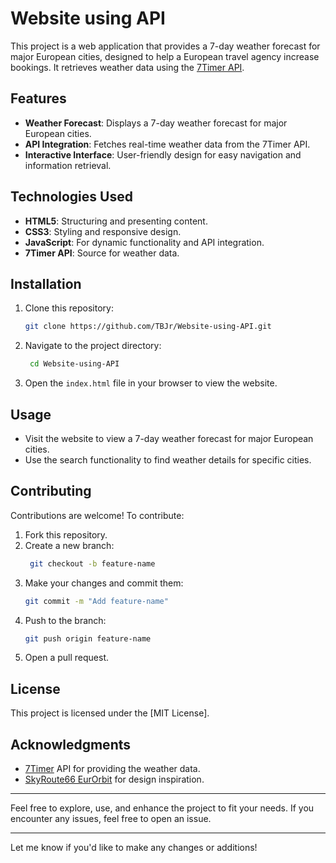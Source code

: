 # Website using API

This project is a web application that provides a 7-day weather forecast for major European cities, designed to help a European travel agency increase bookings. It retrieves weather data using the [7Timer API](https://7timer.info/doc.php).

## Features

- **Weather Forecast**: Displays a 7-day weather forecast for major European cities.
- **API Integration**: Fetches real-time weather data from the 7Timer API.
- **Interactive Interface**: User-friendly design for easy navigation and information retrieval.

## Technologies Used

- **HTML5**: Structuring and presenting content.
- **CSS3**: Styling and responsive design.
- **JavaScript**: For dynamic functionality and API integration.
- **7Timer API**: Source for weather data.

## Installation

1. Clone this repository:
   ```bash
   git clone https://github.com/TBJr/Website-using-API.git
2. Navigate to the project directory:
   ```bash
    cd Website-using-API
3. Open the `index.html` file in your browser to view the website.

## Usage
- Visit the website to view a 7-day weather forecast for major European cities.
- Use the search functionality to find weather details for specific cities.

## Contributing
Contributions are welcome! To contribute:

1. Fork this repository.
2. Create a new branch:
   ```bash
    git checkout -b feature-name
3. Make your changes and commit them:
   ```bash
   git commit -m "Add feature-name"
4. Push to the branch:
   ```bash
   git push origin feature-name
5. Open a pull request.

## License
This project is licensed under the [MIT License].

## Acknowledgments
- [7Timer](https://www.7timer.info/doc.php?lang=en#civil) API for providing the weather data.
- [SkyRoute66 EurOrbit](https://skyroute66.com/eurorbit2/) for design inspiration.

<hr>

Feel free to explore, use, and enhance the project to fit your needs. If you encounter any issues, feel free to open an issue.

<hr>
Let me know if you'd like to make any changes or additions!